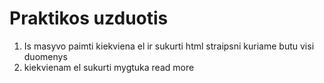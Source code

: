 # Praktikos uzduotis

1. Is masyvo paimti kiekviena el ir sukurti html straipsni
   kuriame butu visi duomenys
2. kiekvienam el sukurti mygtuka read more
